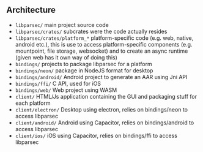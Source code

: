 Architecture
------------

- `libparsec/` main project source code
- `libparsec/crates/` subcrates were the code actually resides
- `libparsec/crates/platform_*` platform-specific code (e.g. web, native, android etc.),
    this is use to access platform-specific components (e.g. mountpoint, file storage,
    websocket) and to create an async runtime (given web has it own way of doing this)
- `bindings/` projects to package libparsec for a platform
- `bindings/neon/` package in NodeJS format for desktop
- `bindings/android/` Android project to generate an AAR using Jni API
- `bindings/ffi/` C API, used for iOS
- `bindings/web/` Web project using WASM
- `client/` HTML/Js application containing the GUI and packaging stuff for each platform
- `client/electron/`  Desktop using electron, relies on bindings/neon to access libparsec
- `client/android/` Android using Capacitor, relies on bindings/android to access libparsec
- `client/ios/` iOS using Capacitor, relies on bindings/ffi to access libparsec
